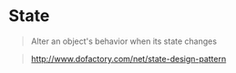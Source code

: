 # State

> Alter an object's behavior when its state changes

> http://www.dofactory.com/net/state-design-pattern

